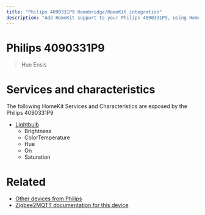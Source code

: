 ```yaml
---
title: "Philips 4090331P9 Homebridge/HomeKit integration"
description: "Add HomeKit support to your Philips 4090331P9, using Homebridge, Zigbee2MQTT and homebridge-z2m."
---
```

<!---
This file has been GENERATED using src/docgen/docgen.ts
DO NOT EDIT THIS FILE MANUALLY!
-->
# Philips 4090331P9
> Hue Ensis


# Services and characteristics
The following HomeKit Services and Characteristics are exposed by
the Philips 4090331P9

* [Lightbulb](../../light.md)
  * Brightness
  * ColorTemperature
  * Hue
  * On
  * Saturation


# Related
* [Other devices from Philips](../index.md#philips)
* [Zigbee2MQTT documentation for this device](https://www.zigbee2mqtt.io/devices/4090331P9.html)